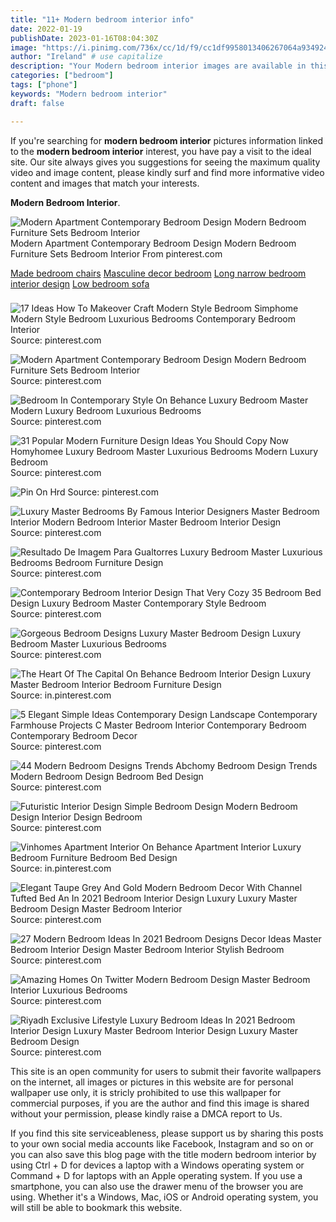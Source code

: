 ```yaml
---
title: "11+ Modern bedroom interior info"
date: 2022-01-19
publishDate: 2023-01-16T08:04:30Z
image: "https://i.pinimg.com/736x/cc/1d/f9/cc1df9958013406267064a934924ba84.jpg"
author: "Ireland" # use capitalize
description: "Your Modern bedroom interior images are available in this site. Modern bedroom interior are a topic that is being searched for and liked by netizens now. You can Find and Download the Modern bedroom interior files here. Download all royalty-free photos."
categories: ["bedroom"]
tags: ["phone"]
keywords: "Modern bedroom interior"
draft: false

---
```


If you're searching for **modern bedroom interior** pictures information linked to the **modern bedroom interior** interest, you have pay a visit to the ideal  site.  Our site always  gives you  suggestions  for seeing  the maximum  quality video and image  content, please kindly surf and find more informative video content and images  that match your interests.

**Modern Bedroom Interior**. 

![Modern Apartment Contemporary Bedroom Design Modern Bedroom Furniture Sets Bedroom Interior](https://i.pinimg.com/originals/7a/0a/a4/7a0aa4bef9b7e063aa4f11562e0b45a5.jpg "Modern Apartment Contemporary Bedroom Design Modern Bedroom Furniture Sets Bedroom Interior")
Modern Apartment Contemporary Bedroom Design Modern Bedroom Furniture Sets Bedroom Interior From pinterest.com

[Made bedroom chairs](/made-bedroom-chairs/)
[Masculine decor bedroom](/masculine-decor-bedroom/)
[Long narrow bedroom interior design](/long-narrow-bedroom-interior-design/)
[Low bedroom sofa](/low-bedroom-sofa/)



### 

 


![17 Ideas How To Makeover Craft Modern Style Bedroom Simphome Modern Style Bedroom Luxurious Bedrooms Contemporary Bedroom Interior](https://i.pinimg.com/originals/cb/37/3c/cb373cca7119eeb4139db128dd27ef08.jpg "17 Ideas How To Makeover Craft Modern Style Bedroom Simphome Modern Style Bedroom Luxurious Bedrooms Contemporary Bedroom Interior")
Source: pinterest.com

 

![Modern Apartment Contemporary Bedroom Design Modern Bedroom Furniture Sets Bedroom Interior](https://i.pinimg.com/originals/7a/0a/a4/7a0aa4bef9b7e063aa4f11562e0b45a5.jpg "Modern Apartment Contemporary Bedroom Design Modern Bedroom Furniture Sets Bedroom Interior")
Source: pinterest.com

 

![Bedroom In Contemporary Style On Behance Luxury Bedroom Master Modern Luxury Bedroom Luxurious Bedrooms](https://i.pinimg.com/originals/fd/1a/1e/fd1a1ed433eb25b6d5461fe0ad5a3b0d.jpg "Bedroom In Contemporary Style On Behance Luxury Bedroom Master Modern Luxury Bedroom Luxurious Bedrooms")
Source: pinterest.com

 

![31 Popular Modern Furniture Design Ideas You Should Copy Now Homyhomee Luxury Bedroom Master Luxurious Bedrooms Modern Luxury Bedroom](https://i.pinimg.com/originals/96/ef/07/96ef07a570df356506c7e432ac01f902.jpg "31 Popular Modern Furniture Design Ideas You Should Copy Now Homyhomee Luxury Bedroom Master Luxurious Bedrooms Modern Luxury Bedroom")
Source: pinterest.com

 

![Pin On Hrd](https://i.pinimg.com/originals/2b/61/3f/2b613f8666950e8b0d446299a293162b.jpg "Pin On Hrd")
Source: pinterest.com

 

![Luxury Master Bedrooms By Famous Interior Designers Master Bedroom Interior Modern Bedroom Interior Master Bedroom Interior Design](https://i.pinimg.com/564x/52/50/5c/52505c4fd021a290cf37f0d2e6fb60de.jpg "Luxury Master Bedrooms By Famous Interior Designers Master Bedroom Interior Modern Bedroom Interior Master Bedroom Interior Design")
Source: pinterest.com

 

![Resultado De Imagem Para Gualtorres Luxury Bedroom Master Luxurious Bedrooms Bedroom Furniture Design](https://i.pinimg.com/originals/8a/2b/9a/8a2b9aea08695c7ba0c250ae34e1a984.jpg "Resultado De Imagem Para Gualtorres Luxury Bedroom Master Luxurious Bedrooms Bedroom Furniture Design")
Source: pinterest.com

 

![Contemporary Bedroom Interior Design That Very Cozy 35 Bedroom Bed Design Luxury Bedroom Master Contemporary Style Bedroom](https://i.pinimg.com/originals/ca/44/5a/ca445a5f0bd95a20605b3142da51a536.jpg "Contemporary Bedroom Interior Design That Very Cozy 35 Bedroom Bed Design Luxury Bedroom Master Contemporary Style Bedroom")
Source: pinterest.com

 

![Gorgeous Bedroom Designs Luxury Master Bedroom Design Luxury Bedroom Master Luxurious Bedrooms](https://i.pinimg.com/originals/57/8f/16/578f161bb26cfb6eba26c9fade42170f.jpg "Gorgeous Bedroom Designs Luxury Master Bedroom Design Luxury Bedroom Master Luxurious Bedrooms")
Source: pinterest.com

 

![The Heart Of The Capital On Behance Bedroom Interior Design Luxury Master Bedroom Interior Bedroom Furniture Design](https://i.pinimg.com/originals/cb/20/79/cb2079b1c496b78fca1d6eb214699511.jpg "The Heart Of The Capital On Behance Bedroom Interior Design Luxury Master Bedroom Interior Bedroom Furniture Design")
Source: in.pinterest.com

 

![5 Elegant Simple Ideas Contemporary Design Landscape Contemporary Farmhouse Projects C Master Bedroom Interior Contemporary Bedroom Contemporary Bedroom Decor](https://i.pinimg.com/originals/5a/dd/6e/5add6e75d1eef00b35a38a42cd503d5e.jpg "5 Elegant Simple Ideas Contemporary Design Landscape Contemporary Farmhouse Projects C Master Bedroom Interior Contemporary Bedroom Contemporary Bedroom Decor")
Source: pinterest.com

 

![44 Modern Bedroom Designs Trends Abchomy Bedroom Design Trends Modern Bedroom Design Bedroom Bed Design](https://i.pinimg.com/originals/0e/28/8b/0e288ba0639129bbf43181c4ebfc1b76.jpg "44 Modern Bedroom Designs Trends Abchomy Bedroom Design Trends Modern Bedroom Design Bedroom Bed Design")
Source: pinterest.com

 

![Futuristic Interior Design Simple Bedroom Design Modern Bedroom Design Interior Design Bedroom](https://i.pinimg.com/originals/8b/c0/37/8bc0375903bd525b28e4e69b41109454.jpg "Futuristic Interior Design Simple Bedroom Design Modern Bedroom Design Interior Design Bedroom")
Source: pinterest.com

 

![Vinhomes Apartment Interior On Behance Apartment Interior Luxury Bedroom Furniture Bedroom Bed Design](https://i.pinimg.com/originals/72/4f/3e/724f3eca07f70f4dfc8dac434b2ad0da.jpg "Vinhomes Apartment Interior On Behance Apartment Interior Luxury Bedroom Furniture Bedroom Bed Design")
Source: in.pinterest.com

 

![Elegant Taupe Grey And Gold Modern Bedroom Decor With Channel Tufted Bed An In 2021 Bedroom Interior Design Luxury Luxury Master Bedroom Design Master Bedroom Interior](https://i.pinimg.com/originals/80/b7/f9/80b7f9ba5ef50a13e77f2add9645115c.jpg "Elegant Taupe Grey And Gold Modern Bedroom Decor With Channel Tufted Bed An In 2021 Bedroom Interior Design Luxury Luxury Master Bedroom Design Master Bedroom Interior")
Source: pinterest.com

 

![27 Modern Bedroom Ideas In 2021 Bedroom Designs Decor Ideas Master Bedroom Interior Design Master Bedroom Interior Stylish Bedroom](https://i.pinimg.com/736x/57/c4/f7/57c4f7ac9bd3ae19072ec69dc3b2c7dd.jpg "27 Modern Bedroom Ideas In 2021 Bedroom Designs Decor Ideas Master Bedroom Interior Design Master Bedroom Interior Stylish Bedroom")
Source: pinterest.com

 

![Amazing Homes On Twitter Modern Bedroom Design Master Bedroom Interior Luxurious Bedrooms](https://i.pinimg.com/originals/d1/34/6d/d1346d7a63f7ca0532f74adf98e6f196.jpg "Amazing Homes On Twitter Modern Bedroom Design Master Bedroom Interior Luxurious Bedrooms")
Source: pinterest.com

 

![Riyadh Exclusive Lifestyle Luxury Bedroom Ideas In 2021 Bedroom Interior Design Luxury Master Bedroom Interior Design Luxury Master Bedroom Design](https://i.pinimg.com/736x/cc/1d/f9/cc1df9958013406267064a934924ba84.jpg "Riyadh Exclusive Lifestyle Luxury Bedroom Ideas In 2021 Bedroom Interior Design Luxury Master Bedroom Interior Design Luxury Master Bedroom Design")
Source: pinterest.com

 

This site is an open community for users to submit their favorite wallpapers on the internet, all images or pictures in this website are for personal wallpaper use only, it is stricly prohibited to use this wallpaper for commercial purposes, if you are the author and find this image is shared without your permission, please kindly raise a DMCA report to Us.

If you find this site serviceableness, please support us by sharing this posts to your own social media accounts like Facebook, Instagram and so on or you can also save this blog page with the title modern bedroom interior by using Ctrl + D for devices a laptop with a Windows operating system or Command + D for laptops with an Apple operating system. If you use a smartphone, you can also use the drawer menu of the browser you are using. Whether it's a Windows, Mac, iOS or Android operating system, you will still be able to bookmark this website.
